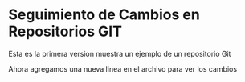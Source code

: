 # Seguimiento de Cambios en Repositorios GIT

Esta es la primera version muestra un ejemplo de un repositorio Git

Ahora agregamos una nueva linea en el archivo para ver los cambios
